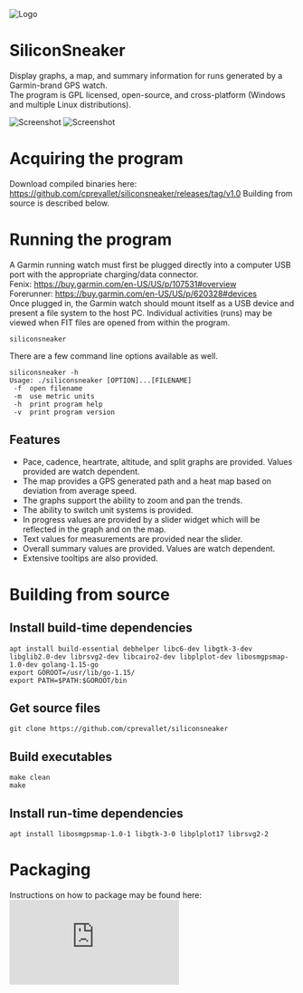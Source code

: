 ![Logo](https://github.com/cprevallet/siliconsneaker/blob/main/icons/siliconsneaker.svg?raw=true)
# SiliconSneaker
Display graphs, a map, and summary information for runs generated by a Garmin-brand GPS watch.  
The program is GPL licensed, open-source, and cross-platform (Windows and multiple Linux distributions).  

![Screenshot](https://github.com/cprevallet/siliconsneaker/blob/main/screenshot/siliconsneaker.png?raw=true)
![Screenshot](https://github.com/cprevallet/siliconsneaker/blob/main/screenshot/siliconsneaker_windows.png?raw=true)

# Acquiring the program
Download compiled binaries here:
https://github.com/cprevallet/siliconsneaker/releases/tag/v1.0
Building from source is described below.

# Running the program
A Garmin running watch must first be plugged directly into a computer USB port with the appropriate charging/data connector.  
Fenix: https://buy.garmin.com/en-US/US/p/107531#overview  
Forerunner: https://buy.garmin.com/en-US/US/p/620328#devices  
Once plugged in, the Garmin watch should mount itself as a USB device and present a file system to the host PC.  Individual activities (runs) may be viewed when FIT files are opened from within the program.
```
siliconsneaker
```

There are a few command line options available as well.

```
siliconsneaker -h
Usage: ./siliconsneaker [OPTION]...[FILENAME]
 -f  open filename
 -m  use metric units
 -h  print program help
 -v  print program version
```

## Features
- Pace, cadence, heartrate, altitude, and split graphs are provided. Values provided are watch dependent.
- The map provides a GPS generated path and a heat map based on deviation from average speed.
- The graphs support the ability to zoom and pan the trends.
- The ability to switch unit systems is provided.
- In progress values are provided by a slider widget which will be reflected in the graph and on the map.
- Text values for measurements are provided near the slider.
- Overall summary values are provided. Values are watch dependent.
- Extensive tooltips are also provided.

# Building from source
## Install build-time dependencies
```
apt install build-essential debhelper libc6-dev libgtk-3-dev libglib2.0-dev librsvg2-dev libcairo2-dev libplplot-dev libosmgpsmap-1.0-dev golang-1.15-go  
export GOROOT=/usr/lib/go-1.15/
export PATH=$PATH:$GOROOT/bin
```

## Get source files
```
git clone https://github.com/cprevallet/siliconsneaker  
```

## Build executables
```
make clean  
make  
```

## Install run-time dependencies
```
apt install libosmgpsmap-1.0-1 libgtk-3-0 libplplot17 librsvg2-2  
```

# Packaging
Instructions on how to package may be found here:
![PackageInstructions](https://github.com/cprevallet/siliconsneaker/blob/main/deploy/package_instructions.txt?raw=true)
